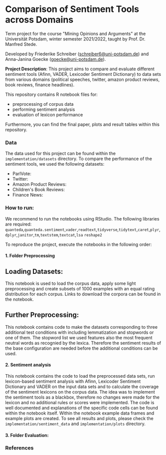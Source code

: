 
# Comparison of Sentiment Tools across Domains
Term project for the course "Mining Opinions and Arguments" at the Universität Potsdam, winter semester 2021/2022, taught by Prof. Dr. Manfred Stede.  

Developed by Friederike Schreiber (schreiber6@uni-potsdam.de) and Anna-Janina Goecke (goecke@uni-potsdam.de).

**Project Description**: This project aims to compare and evaluate different sentiment tools (Afinn, VADER, Lexicoder Sentiment Dictionary) to data sets from various domains (political speeches, twitter, amazon product reviews, book reviews, finance headlines).

This repository contains R notebook files for:
- preprocessing of corpus data
- performing sentiment analysis 
- evaluation of lexicon performance

Furthermore, you can find the final paper, plots and result tables within this repository.  

### Data
The data used for this project can be found within the `implementation/datasets` directory. To compare the performance of the sentiment tools, we used the following datasets:
- ParlVote: 
- Twitter:
- Amazon Product Reviews:
- Children's Book Reviews:
- Finance News: 

### How to run:
We recommend to run the notebooks using RStudio. The following libraries are required: 
`quanteda`,`quanteda.sentiment`,`vader`,`readtext`,`tidyverse`,`tidytext`,`caret`,`plyr`,`dplyr`,`janitor`,`tm`,`textstem`,`textcat`,`lsa`
`reshape2`

To reproduce the project, execute the notebooks in the following order:
#### 1. Folder Preprocessing
## Loading Datasets: 
This notebook is used to load the corpus data, apply some light preprocessing and create subsets of 1000 examples with an equal rating distribution for each corpus. Links to download the corpora can be found in the notebook.

## Further Preprocessing:
This notebook contains code to make the datasets corresponding to three additional test conditions with including lemmatization and stopwords or one of them. The stopword list we used features also the most frequent neutral words as recognied by the lexica. Therefore the sentiment results of the base configuration are needed before the additional conditions can be used.

#### 2. Sentiment analysis
This notebook contains the code to load the preprocessed data sets, run lexicon-based sentiment analysis with Afinn, Lexicoder Sentiment Dictionary and VADER on the input data sets and to calculate the coverage of the sentiment lexicons on the corpus data. The idea was to implement the sentiment tools as a blackbox, therefore no changes were made for the lexicon and no additional rules or scores were implemented. 
The code is well documented and explanations of the specific code cells can be found within the notebook itself. Within the notebook example data frames and example plots are created. To see all results and plots, please check the `implementation/sentiment_data` and `implementation/plots` directory.

#### 3. Folder Evaluation:


### References

